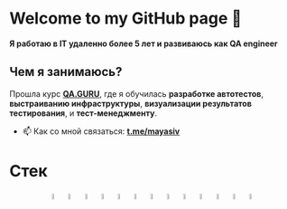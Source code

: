 # Welcome to my GitHub page :wave:
**Я работаю в IT удаленно более 5 лет и развиваюсь как QA engineer**

## Чем я занимаюсь?

Прошла курс **[QA.GURU](https://qa.guru)**, где я обучилась **разработке автотестов**, **выстраиванию инфраструктуры**, **визуализации результатов тестирования**, и **тест-менеджменту**.

 - 📫 Как со мной связаться: [**t.me/mayasiv**](https://t.me/mayasiv/)

# <a name="Стек">Стек</a>
<p  align="center">
  <a href="https://www.jetbrains.com/idea/"><img width="5%" title="IntelliJ IDEA" src="https://github.com/mayasiv/mayasiv/blob/main/icons/IDEA.svg"></a>
  <a href="https://www.java.com/"><img width="5%" title="Java" src="https://github.com/mayasiv/mayasiv/blob/main/icons/Java.svg"></a>
  <a href="https://www.selenium.dev"><img width="5%" title="Selenium" src="https://github.com/mayasiv/mayasiv/blob/main/icons/Selenium.svg"></a>
  <a href="https://selenide.org"><img width="5%" title="Selenide" src="https://github.com/mayasiv/mayasiv/blob/main/icons/Selenide.png"></a>
  <a href="https://aerokube.com/selenoid/"><img width="5%" title="Selenoid" src="https://github.com/mayasiv/mayasiv/blob/main/icons/Selenoid.svg"></a>
  <a href="https://gradle.org"><img width="5%" title="Gradle" src="https://github.com/mayasiv/mayasiv/blob/main/icons/Gradle.svg"></a>
  <a href="https://junit.org/junit5"><img width="5%" title="JUnit5" src="https://github.com/mayasiv/mayasiv/blob/main/icons/JUnit5.svg"></a>
  <a href="https://www.jenkins.io"><img width="5%" title="Jenkins" src="https://github.com/mayasiv/mayasiv/blob/main/icons/Jenkins.svg"></a>
  <a href="https://www.docker.com"><img width="5%" title="Docker" src="https://github.com/mayasiv/mayasiv/blob/main/icons/Docker.svg"></a>
  <a href="https://qameta.io/allure-report"><img width="5%" title="Allure Report" src="https://github.com/mayasiv/mayasiv/blob/main/icons/AllureReport.svg"></a>
  <a href="https://qameta.io"><img width="5%" title="Allure TestOps" src="https://github.com/mayasiv/mayasiv/blob/main/icons/AllureTestOps.svg"></a>
  <a href="https://rest-assured.io"><img width="5%" title="REST-Assured" src="https://github.com/mayasiv/mayasiv/blob/main/icons/RestAssured.png"></a>
  <a href="https://www.atlassian.com/software/jira"><img width="5%" title="Jira" src="https://github.com/mayasiv/mayasiv/blob/main/icons/Jira.svg"></a>
